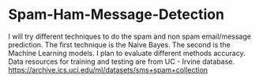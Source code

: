 # Spam-Ham-Message-Detection

I will try different techniques to do the spam and non spam email/message prediction.
The first technique is the Naive Bayes. The second is the Machine Learning models. I plan to evaluate different methods accuracy.
Data resources for training and testing are from UC - Irvine database.
https://archive.ics.uci.edu/ml/datasets/sms+spam+collection
